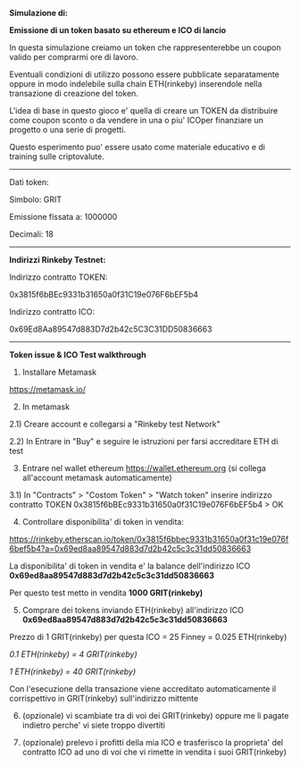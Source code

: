 <b>Simulazione di:</b>

<b>Emissione di un token basato su ethereum e ICO di lancio</b>

In questa simulazione creiamo un token che rappresenterebbe un coupon valido per comprarmi ore di lavoro.

Eventuali condizioni di utilizzo possono essere pubblicate separatamente oppure in modo indelebile sulla chain ETH(rinkeby) inserendole nella transazione di creazione del token.

L'idea di base in questo gioco e' quella di creare un TOKEN da distribuire come coupon sconto o da vendere in una o piu' ICOper finanziare un progetto o una serie di progetti.

Questo esperimento puo' essere usato come materiale educativo e di training sulle criptovalute.

-----

Dati token:


Simbolo: GRIT

Emissione fissata a: 1000000

Decimali: 18

-----

<b>Indirizzi Rinkeby Testnet:</b>


Indirizzo contratto TOKEN:

0x3815f6bBEc9331b31650a0f31C19e076F6bEF5b4


Indirizzo contratto ICO:

0x69Ed8Aa89547d883D7d2b42c5C3C31DD50836663

-----

<b>Token issue & ICO Test walkthrough</b>

1) Installare Metamask

https://metamask.io/


2) In metamask

2.1) Creare account e collegarsi a "Rinkeby test Network"

2.2) In Entrare in "Buy" e seguire le istruzioni per farsi accreditare ETH di test


3) Entrare nel wallet ethereum https://wallet.ethereum.org (si collega all'account metamask automaticamente)

3.1) In "Contracts" > "Costom Token" > "Watch token" inserire indirizzo contratto TOKEN 0x3815f6bBEc9331b31650a0f31C19e076F6bEF5b4 > OK


4) Controllare disponibilita' di token in vendita:

https://rinkeby.etherscan.io/token/0x3815f6bbec9331b31650a0f31c19e076f6bef5b4?a=0x69ed8aa89547d883d7d2b42c5c3c31dd50836663

La disponibilita' di token in vendita e' la balance dell'indirizzo ICO <b>0x69ed8aa89547d883d7d2b42c5c3c31dd50836663</b>

Per questo test metto in vendita <b>1000 GRIT(rinkeby)</b>


5) Comprare dei tokens inviando ETH(rinkeby) all'indirizzo ICO <b>0x69ed8aa89547d883d7d2b42c5c3c31dd50836663</b>

Prezzo di 1 GRIT(rinkeby) per questa ICO = 25 Finney = 0.025 ETH(rinkeby)

<i>0.1 ETH(rinkeby) = 4 GRIT(rinkeby)</i>

<i>1 ETH(rinkeby) = 40 GRIT(rinkeby)</i>

Con l'esecuzione della transazione viene accreditato automaticamente il corrispettivo in GRIT(rinkeby) sull'indirizzo mittente


6) (opzionale) vi scambiate tra di voi dei GRIT(rinkeby) oppure me li pagate indietro perche' vi siete troppo divertiti

7) (opzionale) prelevo i profitti della mia ICO e trasferisco la proprieta' del contratto ICO ad uno di voi che vi rimette in vendita i suoi GRIT(rinkeby)
